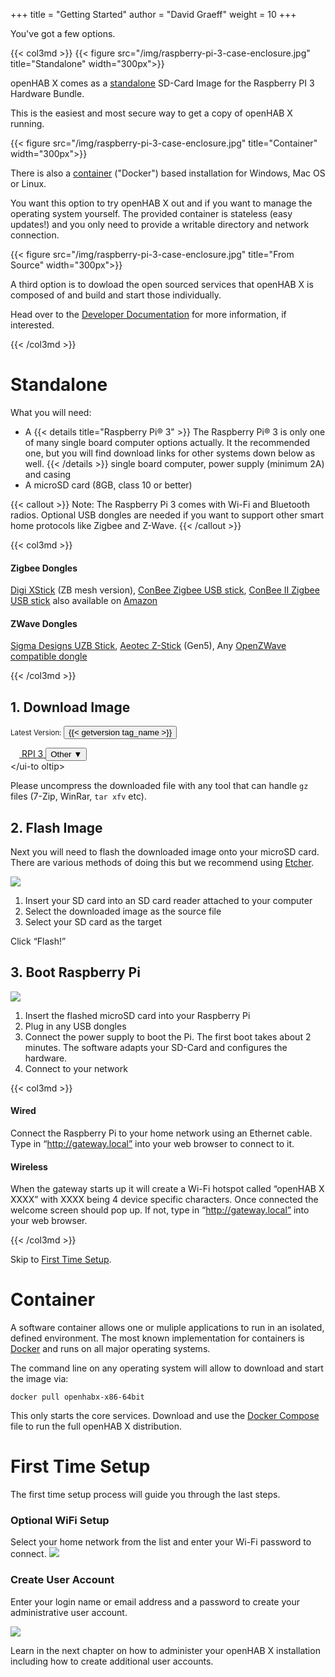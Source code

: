 +++
title = "Getting Started"
author = "David Graeff"
weight = 10
+++

You've got a few options.

{{< col3md >}}
{{< figure src="/img/raspberry-pi-3-case-enclosure.jpg" title="Standalone"  width="300px">}}

openHAB X comes as a [standalone](#standalone) SD-Card Image for the Raspberry PI 3 Hardware Bundle.

This is the easiest and most secure way to get a copy of openHAB X running.

<split>

{{< figure src="/img/raspberry-pi-3-case-enclosure.jpg" title="Container"  width="300px">}}

There is also a [container](#container) ("Docker") based installation for Windows, Mac OS or Linux.

You want this option to try openHAB X out and if you want to manage the operating system yourself. The provided container is stateless (easy updates!) and you only need to provide a writable directory and network connection.

<split>

{{< figure src="/img/raspberry-pi-3-case-enclosure.jpg" title="From Source"  width="300px">}}

A third option is to dowload the open sourced services that openHAB X is composed of and build and start those individually.

Head over to the [Developer Documentation](/developer) for more information, if interested.

{{< /col3md >}}

# Standalone

What you will need:
 
* A {{< details title="Raspberry Pi® 3" >}}
The Raspberry Pi® 3 is only one of many single board computer options actually. It the recommended one, but you will find download links for other systems down below as well.
{{< /details >}} single board computer, power supply (minimum 2A) and casing
* A microSD card (8GB, class 10 or better)

{{< callout >}}
Note: The Raspberry Pi 3 comes with Wi-Fi and Bluetooth radios. Optional USB dongles are needed if you want to support other smart home protocols like Zigbee and Z-Wave.
{{< /callout >}}

{{< col3md >}}
<h4>Zigbee Dongles</h4>

[Digi XStick](https://www.digi.com/products/xbee-rf-solutions/boxed-rf-modems-adapters/xstick) (ZB mesh version),
[ConBee Zigbee USB stick](https://phoscon.de/conbee),
[ConBee II Zigbee USB stick](https://phoscon.de/en/conbee2) also available on [Amazon](https://www.amazon.com/dresden-elektronik-ConBee-Universal-Gateway/dp/B07PZ7ZHG5)

<split>

<h4>ZWave Dongles</h4>

[Sigma Designs UZB Stick](http://www.vesternet.com/z-wave-sigma-designs-usb-controller), [Aeotec Z-Stick](http://aeotec.com/z-wave-usb-stick) (Gen5), Any [OpenZWave compatible dongle](https://github.com/OpenZWave/open-zwave/wiki/Controller-Compatibility-List)

{{< /col3md >}}

## 1. Download Image
<small class="muted">Latest Version: <button class="btn-link contexthelp" id="version_tr"
        title="Context help">{{< getversion tag_name >}}</button></small>

<a href="{{< readdata browser_download_url rpi3-64 >}}" title="{{< readdata name rpi3-64 >}}"
    class="btn btn-dwnload">
    <img src="/img/raspberrypi.png" style="height: 1em" class="mr-2">
    <span>RPI 3</span>
</a>
<button class="btn btn-dwnload" id="download_tr" title="Context help">Other &#9660;</button>
<br>
<template data-popover="download_tr">
    <dl style="max-width: 500px">
        {{< listofdownloads >}}
    </dl>
</template>
<ui-tooltip target="download_tr"></ui-to oltip>
<template data-popover="version_tr">
    <dl style="max-width: 500px">
        {{< changelogs >}}
    </dl>
</template>
<ui-tooltip target="version_tr"></ui-tooltip>

Please uncompress the downloaded file with any tool that can handle `gz` files (7-Zip, WinRar, `tar xfv` etc).

## 2. Flash Image
Next you will need to flash the downloaded image onto your microSD card. There are various methods of doing this but we recommend using <a href="https://www.balena.io/etcher/" target="_blank">Etcher</a>.

<img src="/img/doc/etcher_screenshot.png" style="max-width:70%">

1. Insert your SD card into an SD card reader attached to your computer
1. Select the downloaded image as the source file
1. Select your SD card as the target

Click “Flash!”

## 3. Boot Raspberry Pi

<img src="/img/doc/plug_in.png">

1. Insert the flashed microSD card into your Raspberry Pi
1. Plug in any USB dongles
1. Connect the power supply to boot the Pi. The first boot takes about 2 minutes. The software adapts your SD-Card and configures the hardware.
1. Connect to your network

{{< col3md >}}
#### Wired

Connect the Raspberry Pi to your home network using an Ethernet cable.
Type in “http://gateway.local” into your web browser to connect to it.

<split>

#### Wireless

When the gateway starts up it will create a Wi-Fi hotspot called “openHAB X XXXX” with XXXX being 4 device specific characters. Once connected the welcome screen should pop up. If not, type in “http://gateway.local” into your web browser.

{{< /col3md >}}

Skip to [First Time Setup](#first-time-setup).

# Container

A software container allows one or muliple applications to run in an isolated, defined environment.
The most known implementation for containers is [Docker](https://www.docker.io) and runs on all major operating systems. 

The command line on any operating system will allow to download and start the image via:

```
docker pull openhabx-x86-64bit
```

This only starts the core services. Download and use the [Docker Compose](https://example.com) file to run the full openHAB X distribution.

# First Time Setup

The first time setup process will guide you through the last steps.

### Optional WiFi Setup

Select your home network from the list and enter your Wi-Fi password to connect.
<img src="/img/features/connect_to_wifi.png">

### Create User Account
Enter your login name or email address and a password to create your administrative user account.

<img src="/img/features/create_account.png">

Learn in the next chapter on how to administer your openHAB X installation including    how to create additional user accounts.
